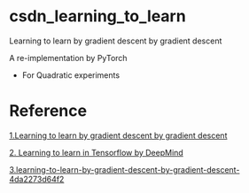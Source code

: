 # csdn_learning_to_learn

Learning to learn by gradient descent by gradient descent

A re-implementation by PyTorch

- For Quadratic experiments

# Reference

[1.Learning to learn by gradient descent by gradient descent](https://arxiv.org/abs/1606.04474)

[2. Learning to learn in Tensorflow  by DeepMind](https://github.com/deepmind/learning-to-learn)

[3.learning-to-learn-by-gradient-descent-by-gradient-descent-4da2273d64f2](https://hackernoon.com/learning-to-learn-by-gradient-descent-by-gradient-descent-4da2273d64f2)
